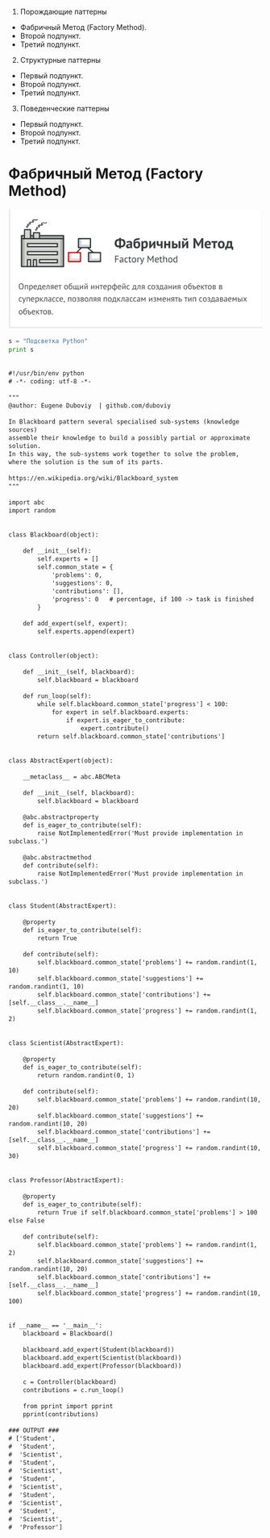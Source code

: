 1. Порождающие паттерны
- Фабричный Метод (Factory Method).
- Второй подпункт.
- Третий подпункт.

2. Структурные паттерны

- Первый подпункт.
- Второй подпункт.
- Третий подпункт.

3. Поведенческие паттерны
- Первый подпункт.
- Второй подпункт.
- Третий подпункт.

# Фабричный Метод (Factory Method)

![Фабричный Метод](./generating/factory_method/factory_method.png)

```python
s = "Подсветка Python"
print s
```

<pre id="mycode" class="python">
<code>
#!/usr/bin/env python
# -*- coding: utf-8 -*-

"""
@author: Eugene Duboviy <eugene.dubovoy@gmail.com> | github.com/duboviy

In Blackboard pattern several specialised sub-systems (knowledge sources)
assemble their knowledge to build a possibly partial or approximate solution.
In this way, the sub-systems work together to solve the problem,
where the solution is the sum of its parts.

https://en.wikipedia.org/wiki/Blackboard_system
"""

import abc
import random


class Blackboard(object):

    def __init__(self):
        self.experts = []
        self.common_state = {
            'problems': 0,
            'suggestions': 0,
            'contributions': [],
            'progress': 0   # percentage, if 100 -> task is finished
        }

    def add_expert(self, expert):
        self.experts.append(expert)


class Controller(object):

    def __init__(self, blackboard):
        self.blackboard = blackboard

    def run_loop(self):
        while self.blackboard.common_state['progress'] < 100:
            for expert in self.blackboard.experts:
                if expert.is_eager_to_contribute:
                    expert.contribute()
        return self.blackboard.common_state['contributions']


class AbstractExpert(object):

    __metaclass__ = abc.ABCMeta

    def __init__(self, blackboard):
        self.blackboard = blackboard

    @abc.abstractproperty
    def is_eager_to_contribute(self):
        raise NotImplementedError('Must provide implementation in subclass.')

    @abc.abstractmethod
    def contribute(self):
        raise NotImplementedError('Must provide implementation in subclass.')


class Student(AbstractExpert):

    @property
    def is_eager_to_contribute(self):
        return True

    def contribute(self):
        self.blackboard.common_state['problems'] += random.randint(1, 10)
        self.blackboard.common_state['suggestions'] += random.randint(1, 10)
        self.blackboard.common_state['contributions'] += [self.__class__.__name__]
        self.blackboard.common_state['progress'] += random.randint(1, 2)


class Scientist(AbstractExpert):

    @property
    def is_eager_to_contribute(self):
        return random.randint(0, 1)

    def contribute(self):
        self.blackboard.common_state['problems'] += random.randint(10, 20)
        self.blackboard.common_state['suggestions'] += random.randint(10, 20)
        self.blackboard.common_state['contributions'] += [self.__class__.__name__]
        self.blackboard.common_state['progress'] += random.randint(10, 30)


class Professor(AbstractExpert):

    @property
    def is_eager_to_contribute(self):
        return True if self.blackboard.common_state['problems'] > 100 else False

    def contribute(self):
        self.blackboard.common_state['problems'] += random.randint(1, 2)
        self.blackboard.common_state['suggestions'] += random.randint(10, 20)
        self.blackboard.common_state['contributions'] += [self.__class__.__name__]
        self.blackboard.common_state['progress'] += random.randint(10, 100)


if __name__ == '__main__':
    blackboard = Blackboard()

    blackboard.add_expert(Student(blackboard))
    blackboard.add_expert(Scientist(blackboard))
    blackboard.add_expert(Professor(blackboard))

    c = Controller(blackboard)
    contributions = c.run_loop()

    from pprint import pprint
    pprint(contributions)

### OUTPUT ###
# ['Student',
#  'Student',
#  'Scientist',
#  'Student',
#  'Scientist',
#  'Student',
#  'Scientist',
#  'Student',
#  'Scientist',
#  'Student',
#  'Scientist',
#  'Professor']
</code></pre>